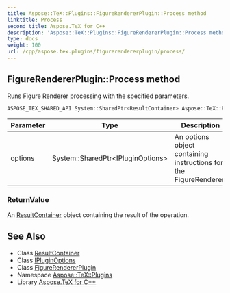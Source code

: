 ```yaml
---
title: Aspose::TeX::Plugins::FigureRendererPlugin::Process method
linktitle: Process
second_title: Aspose.TeX for C++
description: 'Aspose::TeX::Plugins::FigureRendererPlugin::Process method. Runs Figure Renderer processing with the specified parameters in C++.'
type: docs
weight: 100
url: /cpp/aspose.tex.plugins/figurerendererplugin/process/
---
```

## FigureRendererPlugin::Process method


Runs Figure Renderer processing with the specified parameters.

```cpp
ASPOSE_TEX_SHARED_API System::SharedPtr<ResultContainer> Aspose::TeX::Plugins::FigureRendererPlugin::Process(System::SharedPtr<IPluginOptions> options) override
```


| Parameter | Type | Description |
| --- | --- | --- |
| options | System::SharedPtr\<IPluginOptions\> | An options object containing instructions for the FigureRenderer. |

### ReturnValue

An [ResultContainer](../../resultcontainer/) object containing the result of the operation.

## See Also

* Class [ResultContainer](../../resultcontainer/)
* Class [IPluginOptions](../../ipluginoptions/)
* Class [FigureRendererPlugin](../)
* Namespace [Aspose::TeX::Plugins](../../)
* Library [Aspose.TeX for C++](../../../)
